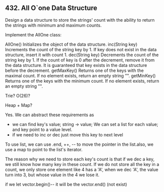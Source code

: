 ## 432. All O`one Data Structure

Design a data structure to store the strings' count with the ability to return the strings with minimum and maximum counts.

Implement the AllOne class:

AllOne() Initializes the object of the data structure.
inc(String key) Increments the count of the string key by 1. If key does not exist in the data structure, insert it with count 1.
dec(String key) Decrements the count of the string key by 1. If the count of key is 0 after the decrement, remove it from the data structure. It is guaranteed that key exists in the data structure before the decrement.
getMaxKey() Returns one of the keys with the maximal count. If no element exists, return an empty string "".
getMinKey() Returns one of the keys with the minimum count. If no element exists, return an empty string "".

Trie? O(26)?

Heap + Map?

Yes. We can abstract these requirements as

* we can find key's value; string -> value; We can set a list for each value; and key point to a value level.
* if we need to inc or dec just move this key to next level

To use list, we can use .end, ++, -- to move the pointer in the list.also, we use a map to point to the list's iterator. 

The reason why we need to store each key's count is that if we dec a key, we still know how many key in these count. If we do not store all the key in a count, we only store one element like 4 has a 'A', when we dec 'A', the value turn into 3, but whose value in the 4 we lose it.

if we let vector.begin()-- it will be the vector.end() (not exist)